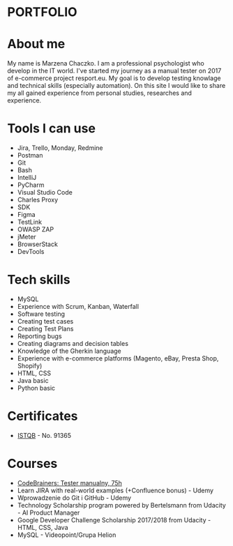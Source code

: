 # PORTFOLIO

# About me
My name is Marzena Chaczko. I am a professional psychologist who develop in the IT world. I've started my journey as a manual tester on 2017 of e-commerce project resport.eu. My goal is to develop testing knowlage and technical skills (especially automation). On this site I would like to share my all gained experience from personal studies, researches and experience.

# Tools I can use
* Jira, Trello, Monday, Redmine
* Postman
* Git
* Bash
* IntelliJ
* PyCharm
* Visual Studio Code
* Charles Proxy
* SDK
* Figma
* TestLink
* OWASP ZAP
* jMeter
* BrowserStack
* DevTools

# Tech skills
  - MySQL
  - Experience with Scrum, Kanban, Waterfall
  - Software testing
  - Creating test cases
  - Creating Test Plans
  - Reporting bugs
  - Creating diagrams and decision tables
  - Knowledge of the Gherkin language
  - Experience with e-commerce platforms (Magento, eBay, Presta Shop, Shopify)
  - HTML, CSS
  - Java basic
  - Python basic
  
# Certificates
  - [ISTQB](https://www.gasq.org/en/certification/check-a-certificate.html) - No. 91365
  
# Courses
  - [CodeBrainers: Tester manualny, 75h](https://codebrainers.pl/tester_manualny.pdf)
  - Learn JIRA with real-world examples (+Confluence bonus) - Udemy
  - Wprowadzenie do Git i GitHub - Udemy
  - Technology Scholarship program powered by Bertelsmann from Udacity - AI Product Manager 
  - Google Developer Challenge Scholarship 2017/2018 from Udacity - HTML, CSS, Java
  - MySQL - Videopoint/Grupa Helion

